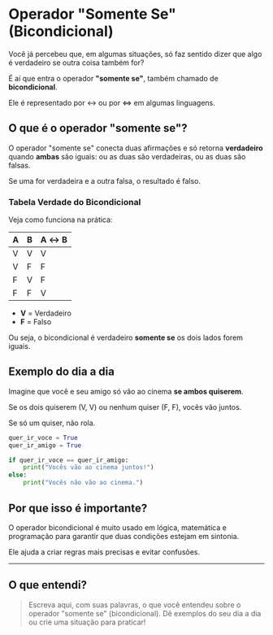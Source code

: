 # Operador "Somente Se" (Bicondicional)

Você já percebeu que, em algumas situações, só faz sentido dizer que algo é verdadeiro se outra coisa também for?

É aí que entra o operador **"somente se"**, também chamado de **bicondicional**.

Ele é representado por ↔ ou por <=> em algumas linguagens.

## O que é o operador "somente se"?

O operador "somente se" conecta duas afirmações e só retorna **verdadeiro** quando **ambas** são iguais: ou as duas são verdadeiras, ou as duas são falsas.

Se uma for verdadeira e a outra falsa, o resultado é falso.

### Tabela Verdade do Bicondicional

Veja como funciona na prática:

| A     | B     | A ↔ B |
|-------|-------|-------|
| V     | V     | V     |
| V     | F     | F     |
| F     | V     | F     |
| F     | F     | V     |

- **V** = Verdadeiro
- **F** = Falso

Ou seja, o bicondicional é verdadeiro **somente se** os dois lados forem iguais.

## Exemplo do dia a dia

Imagine que você e seu amigo só vão ao cinema **se ambos quiserem**.

Se os dois quiserem (V, V) ou nenhum quiser (F, F), vocês vão juntos.

Se só um quiser, não rola.

```python
quer_ir_voce = True
quer_ir_amigo = True

if quer_ir_voce == quer_ir_amigo:
    print("Vocês vão ao cinema juntos!")
else:
    print("Vocês não vão ao cinema.")
```

## Por que isso é importante?

O operador bicondicional é muito usado em lógica, matemática e programação para garantir que duas condições estejam em sintonia.

Ele ajuda a criar regras mais precisas e evitar confusões.

---

## O que entendi?

> Escreva aqui, com suas palavras, o que você entendeu sobre o operador "somente se" (bicondicional). Dê exemplos do seu dia a dia ou crie uma situação para praticar!
